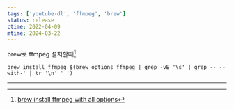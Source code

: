 ```yaml
---
tags: ['youtube-dl', 'ffmpeg', 'brew']
status: release
ctime: 2022-04-09
mtime: 2024-03-22
---
```


brew로 ffmpeg 설치할때[^162-1]

```
brew install ffmpeg $(brew options ffmpeg | grep -vE '\s' | grep -- --with-' | tr '\n' ' ')
```

---

[^162-1]: [brew install ffmpeg with all options](https://gist.github.com/Piasy/b5dfd5c048eb69d1b91719988c0325d8)